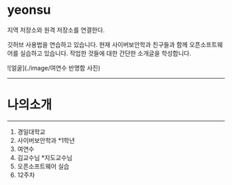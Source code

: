 # yeonsu
지역 저장소와 원격 저장소를 연결한다.

깃허브 사용법을 연습하고 있습니다.
현재 사이버보안학과 친구들과 함께 오픈소프트웨어를 실습하고 있습니다.
작업한 것들에 대한 간단한 소개글을 학성합니다.

![얼굴](./image/여연수 반명함 사진)
***
#  나의소개
***
1. 경일대학교
2. 사이버보안학과
  *1학년
3. 여연수
4. 김교수님
  *지도교수님
5. 오픈소프트웨어 실습
6. 12주차
